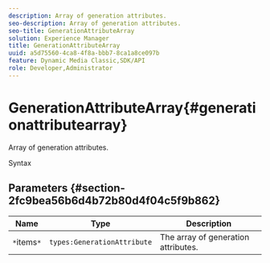 ```yaml
---
description: Array of generation attributes.
seo-description: Array of generation attributes.
seo-title: GenerationAttributeArray
solution: Experience Manager
title: GenerationAttributeArray
uuid: a5d75560-4ca8-4f8a-bbb7-8ca1a8ce097b
feature: Dynamic Media Classic,SDK/API
role: Developer,Administrator
---
```


# GenerationAttributeArray{#generationattributearray}

Array of generation attributes.

 Syntax 

## Parameters {#section-2fc9bea56b6d4b72b80d4f04c5f9b862}

|  Name  | Type  | Description  |
|---|---|---|
|  `*`items`*`  | `types:GenerationAttribute`  | The array of generation attributes.  |

